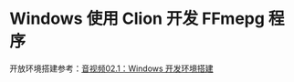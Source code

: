 # Windows 使用 Clion 开发 FFmepg 程序

开放环境搭建参考：[音视频02.1：Windows 开发环境搭建](http://note.youdao.com/noteshare?id=c4b921c2198fe418cf08aaefa2802755&sub=2CB6B4A77411418F89865419209E0E9F)
